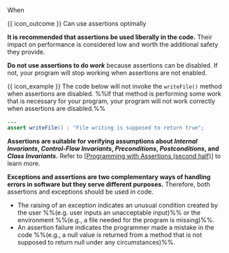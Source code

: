 <span id="title">When</span>

<span id="prereqs"></span>

<span id="outcomes">{{ icon_outcome }} Can use assertions optimally</span>

<div id="body">

**It is recommended that assertions be used liberally in the code.** Their impact on performance is considered low and worth the additional safety they provide.

**Do not use assertions to do _work_** because assertions can be disabled. If not, your program will stop working when assertions are not enabled.

<box>

{{ icon_example }} The code below will not invoke the `writeFile()` method when assertions are disabled. %%If that method is performing some work that is necessary for your program, your program will not work correctly when assertions are disabled.%%

```java
...
assert writeFile() : "File writing is supposed to return true";
```

</box>

**Assertions are suitable for verifying assumptions about _Internal Invariants_, _Control-Flow Invariants_,
_Preconditions_, _Postconditions_, and _Class Invariants_.** Refer to [[Programming with Assertions (second half)](http://docs.oracle.com/javase/8/docs/technotes/guides/language/assert.html#usage)] to learn more.

**Exceptions and assertions are two complementary ways of handling errors in software but they serve different purposes.** Therefore, both assertions and exceptions should be used in code.

* The raising of an exception indicates an unusual condition created by the user %%(e.g.  user inputs an unacceptable input)%% or the environment %%(e.g., a file needed for the program is missing)%%.
* An assertion failure indicates the programmer made a mistake in the code %%(e.g., a null value is returned from a method that is not supposed to return null under any circumstances)%%.

</div>

<div id="extras">
<include src="exercisesPanel.md" boilerplate/>
</div>
